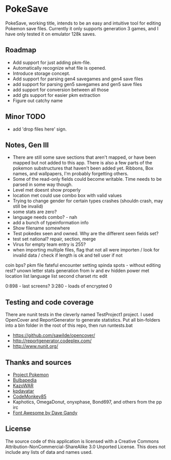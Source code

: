 PokeSave
========
PokeSave, working title, intends to be an easy and intuitive tool for editing Pokemon save files. Currently it only supports generation 3 games, and I have only tested it on emulator 128k saves.

Roadmap
-----
* Add support for just adding pkm-file.
* Automatically recognize what file is opened.
* Introduce storage concept.
* Add support for parsing gen4 savegames and gen4 save files
* add support for parsing gen5 savegames and gen5 save files
* add support for conversion between all those
* add gts support for easier pkm extraction
* Figure out catchy name

Minor TODO
--------
* add 'drop files here' sign.

Notes, Gen III
----
* There are still some save sections that aren't mapped, or have been mapped but not added to this app. There is also a few parts of the pokemon substructures that haven't been added yet. Ribbons, Box names, and wallpapers, I'm probably forgetting others.
* Some of the read-only fields could become writable. Time needs to be parsed in some way though.
* Level met doesnt show properly
* location met could use combo box with valid values
* Trying to change gender for certain types crashes (shouldn crash, may still be invalid)
* some stats are zero?
* language needs combo? - nah
* add a bunch of typeinformation info
* Show filename somewhere
* Test pokedex seen and owned. Why are the different seen fields set?
* test set national? repair, section, merge
* Virus for empty team entry is 255?
* when importing multiple files, flag that not all were importen / look for invalid data / check if length is ok and tell user if not

coin
bps?
pkm file
fateful encounter
setting spinda spots - without editing rest?
unown letter
stats generation from iv and ev
hidden power
met location list
language list
second charset
rtc edit

0:898 - last screens?
3:280 - loads of encrypted 0

Testing and code coverage
-------------------------
There are nunit tests in the cleverly named TestProject1 project.
I used OpenCover and ReportGenerator to generate statistics.
Put all bin-folders into a bin folder in the root of this repo, then run runtests.bat

* https://github.com/sawilde/opencover/
* http://reportgenerator.codeplex.com/
* http://www.nunit.org/

Thanks and sources
------------------
* [Project Pokemon](http://projectpokemon.org/wiki/Main_Page)
* [Bulbapedia](http://bulbapedia.bulbagarden.net/wiki/Save_data_structure_in_Generation_III)
* [KazoWAR](http://projectpokemon.org/forums/showthread.php?31254-A-Save-(3rd-Generation-Save-Editor))
* [kpdavatar](http://www.ppnstudio.com/maker/PokemonMakerHelp.txt)
* [CodeMonkey85](https://github.com/codemonkey85)
* Kaphotics, OmegaDonut, onyxphase, Bond697, and others from the pp irc
* [Font Awesome by Dave Gandy](http://fontawesome.io)

License
-------
The source code of this application is licensed with a Creative Commons Attribution-NonCommercial-ShareAlike 3.0 Unported License. This does not include any lists of data and names used.

